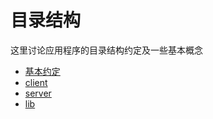 # 目录结构

这里讨论应用程序的目录结构约定及一些基本概念

* [基本约定](basic.md)
* [client](client.md)
* [server](server.md)
* [lib](lib.md)

